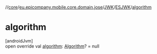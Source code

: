 //[core](../../../../index.md)/[eu.epicompany.mobile.core.domain.jose](../../index.md)/[JWK](../index.md)/[ESJWK](index.md)/[algorithm](algorithm.md)

# algorithm

[androidJvm]\
open override val [algorithm](algorithm.md): [Algorithm](../../-algorithm/index.md)? = null
